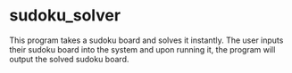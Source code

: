 # sudoku_solver

This program takes a sudoku board and solves it instantly. The user inputs their sudoku board into the system and upon running it, the program will output the solved sudoku board.
